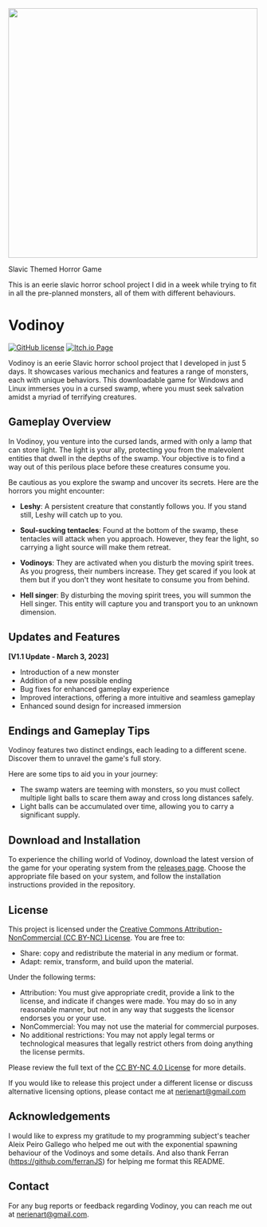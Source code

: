  
<img src="https://imgur.com/DtkFzab.png" height="500px">


Slavic Themed Horror Game 



This is an eerie slavic horror school project I did in a week while trying to fit in all the pre-planned monsters, all of them with different behaviours. 




# Vodinoy

[![GitHub license](https://img.shields.io/badge/license-MIT-blue.svg)](https://github.com/yourusername/vodinoy/blob/main/LICENSE)
[![Itch.io Page](https://nerien.itch.io/vodinoy)](https://nerien.itch.io/vodinoy)

Vodinoy is an eerie Slavic horror school project that I developed in just 5 days. It showcases various mechanics and features a range of monsters, each with unique behaviors. This downloadable game for Windows and Linux immerses you in a cursed swamp, where you must seek salvation amidst a myriad of terrifying creatures.

## Gameplay Overview

In Vodinoy, you venture into the cursed lands, armed with only a lamp that can store light. The light is your ally, protecting you from the malevolent entities that dwell in the depths of the swamp. Your objective is to find a way out of this perilous place before these creatures consume you.

Be cautious as you explore the swamp and uncover its secrets. Here are the horrors you might encounter:

- **Leshy**: A persistent creature that constantly follows you. If you stand still, Leshy will catch up to you.

- **Soul-sucking tentacles**: Found at the bottom of the swamp, these tentacles will attack when you approach. However, they fear the light, so carrying a light source will make them retreat.

- **Vodinoys**: They are activated when you disturb the moving spirit trees. As you progress, their numbers increase. They get scared if you look at them but if you don't they wont hesitate to consume you from behind.

- **Hell singer**: By disturbing the moving spirit trees,  you will summon the Hell singer. This entity will capture you and transport you to an unknown dimension.

## Updates and Features

**[V1.1 Update - March 3, 2023]**

- Introduction of a new monster
- Addition of a new possible ending
- Bug fixes for enhanced gameplay experience
- Improved interactions, offering a more intuitive and seamless gameplay
- Enhanced sound design for increased immersion

## Endings and Gameplay Tips

Vodinoy features two distinct endings, each leading to a different scene. Discover them to unravel the game's full story.

Here are some tips to aid you in your journey:

- The swamp waters are teeming with monsters, so you must collect multiple light balls to scare them away and cross long distances safely.
- Light balls can be accumulated over time, allowing you to carry a significant supply. 
## Download and Installation

To experience the chilling world of Vodinoy, download the latest version of the game for your operating system from the [releases page](https://github.com/yourusername/vodinoy/releases/latest). Choose the appropriate file based on your system, and follow the installation instructions provided in the repository.

## License

This project is licensed under the [Creative Commons Attribution-NonCommercial (CC BY-NC) License](https://creativecommons.org/licenses/by-nc/4.0/). You are free to:

- Share: copy and redistribute the material in any medium or format.
- Adapt: remix, transform, and build upon the material.

Under the following terms:

- Attribution: You must give appropriate credit, provide a link to the license, and indicate if changes were made. You may do so in any reasonable manner, but not in any way that suggests the licensor endorses you or your use.
- NonCommercial: You may not use the material for commercial purposes.
- No additional restrictions: You may not apply legal terms or technological measures that legally restrict others from doing anything the license permits.

Please review the full text of the [CC BY-NC 4.0 License](https://creativecommons.org/licenses/by-nc/4.0/) for more details.

If you would like to release this project under a different license or discuss alternative licensing options, please contact me at nerienart@gmail.com


## Acknowledgements

I would like to express my gratitude to my programming subject's teacher Aleix Peiro Gallego who helped me out with the exponential spawning behaviour of the Vodinoys and some details.
And also thank Ferran (https://github.com/ferranJS) for helping me format this README.

## Contact

For any bug reports or feedback regarding Vodinoy, you can reach me out at nerienart@gmail.com.





